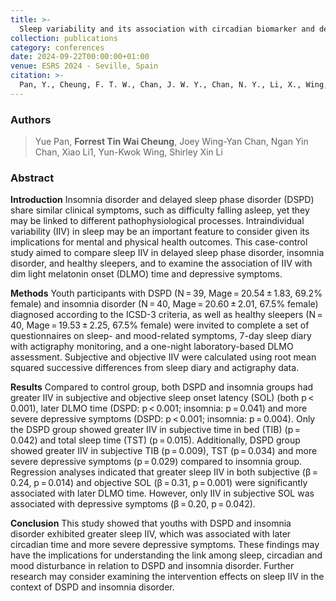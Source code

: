 ```yaml
---
title: >-
  Sleep variability and its association with circadian biomarker and depressive symptoms in youths with delayed sleep phase disorder and insomnia disorder
collection: publications
category: conferences
date: 2024-09-22T00:00:00+01:00
venue: ESRS 2024 - Seville, Spain
citation: >-
  Pan, Y., Cheung, F. T. W., Chan, J. W. Y., Chan, N. Y., Li, X., Wing, Y. K., & Li, S. X. (2024). Sleep variability and its association with circadian biomarker and depressive symptoms in youths with delayed sleep phase disorder and insomnia disorder. Journal of Sleep Research, 33(Suppl.1).
---
```

### Authors

> Yue Pan, **Forrest Tin Wai Cheung**, Joey Wing-Yan Chan, Ngan Yin Chan, Xiao Li1, Yun-Kwok Wing, Shirley Xin Li

### Abstract

**Introduction** Insomnia disorder and delayed sleep phase disorder (DSPD) share similar clinical symptoms, such as difficulty falling asleep, yet they may be linked to different pathophysiological processes. Intraindividual variability (IIV) in sleep may be an important feature to consider given its implications for mental and physical health outcomes. This case-control study aimed to compare sleep IIV in delayed sleep phase disorder, insomnia disorder, and healthy sleepers, and to examine the association of IIV with dim light melatonin onset (DLMO) time and depressive symptoms.

**Methods** Youth participants with DSPD (N = 39, Mage = 20.54 ± 1.83, 69.2% female) and insomnia disorder (N = 40, Mage = 20.60 ± 2.01, 67.5% female) diagnosed according to the ICSD-3 criteria, as well as healthy sleepers (N = 40, Mage = 19.53 ± 2.25, 67.5% female) were invited to complete a set of questionnaires on sleep- and mood-related symptoms, 7-day sleep diary with actigraphy monitoring, and a one-night laboratory-based DLMO assessment. Subjective and objective IIV were calculated using root mean squared successive differences from sleep diary and actigraphy data.

**Results** Compared to control group, both DSPD and insomnia groups had greater IIV in subjective and objective sleep onset latency (SOL) (both p < 0.001), later DLMO time (DSPD: p < 0.001; insomnia: p = 0.041) and more severe depressive symptoms (DSPD: p < 0.001; insomnia: p = 0.004). Only the DSPD group showed greater IIV in subjective time in bed (TIB) (p = 0.042) and total sleep time (TST) (p = 0.015). Additionally, DSPD group showed greater IIV in subjective TIB (p = 0.009), TST (p = 0.034) and more severe depressive symptoms (p = 0.029) compared to insomnia group. Regression analyses indicated that greater sleep IIV in both subjective (β = 0.24, p = 0.014) and objective SOL (β = 0.31, p = 0.001) were significantly associated with later DLMO time. However, only IIV in subjective SOL was associated with depressive symptoms (β = 0.20, p = 0.042).

**Conclusion** This study showed that youths with DSPD and insomnia disorder exhibited greater sleep IIV, which was associated with later circadian time and more severe depressive symptoms. These findings may have the implications for understanding the link among sleep, circadian and mood disturbance in relation to DSPD and insomnia disorder. Further research may consider examining the intervention effects on sleep IIV in the context of DSPD and insomnia disorder.